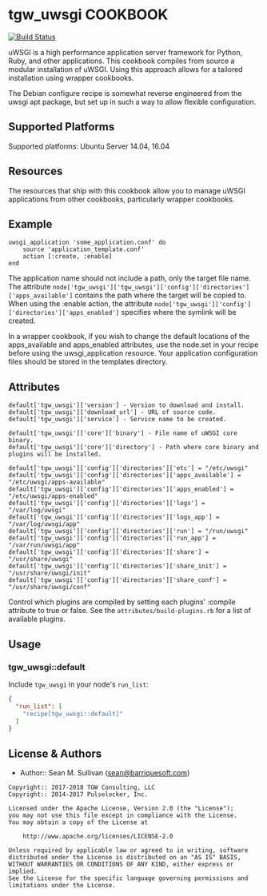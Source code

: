tgw_uwsgi COOKBOOK
=================
[![Build Status](https://travis-ci.org/arktos65/tgw_uwsgi.svg?branch=master)](https://travis-ci.org/arktos65/tgw_uwsgi)

uWSGI is a high performance application server framework for Python, Ruby, and other applications.  This cookbook
compiles from source a modular installation of uWSGI.  Using this approach allows for a tailored installation using
wrapper cookbooks.

The Debian configure recipe is somewhat reverse engineered from the uwsgi apt package, but set up in such a way to
allow flexible configuration.

## Supported Platforms

Supported platforms:  Ubuntu Server 14.04, 16.04

Resources
---------
The resources that ship with this cookbook allow you to manage uWSGI applications from other cookbooks, particularly
wrapper cookbooks.

## Example

    uwsgi_application 'some_application.conf' do
        source 'application_template.conf'
        action [:create, :enable]
    end
    
The application name should not include a path, only the target file name.  The attribute `node['tgw_uwsgi']['tgw_uwsgi']['config']['directories']['apps_available']`
contains the path where the target will be copied to.  When using the :enable action, the attribute
`node['tgw_uwsgi']['config']['directories']['apps_enabled']` specifies where the symlink will be created.  

In a wrapper cookbook, if you wish to change the default locations of the apps_available and apps_enabled attributes,
use the node.set in your recipe before using the uwsgi_application resource. Your application configuration files
should be stored in the templates directory.

## Attributes

    default['tgw_uwsgi']['version'] - Version to download and install.
    default['tgw_uwsgi']['download_url'] - URL of source code.
    default['tgw_uwsgi']['service'] - Service name to be created.
    
    default['tgw_uwsgi']['core']['binary'] - File name of uWSGI core binary.
    default['tgw_uwsgi']['core']['directory'] - Path where core binary and plugins will be installed.
    
    default['tgw_uwsgi']['config']['directories']['etc'] = "/etc/uwsgi"
    default['tgw_uwsgi']['config']['directories']['apps_available'] = "/etc/uwsgi/apps-available"
    default['tgw_uwsgi']['config']['directories']['apps_enabled'] = "/etc/uwsgi/apps-enabled"
    default['tgw_uwsgi']['config']['directories']['logs'] = "/var/log/uwsgi"
    default['tgw_uwsgi']['config']['directories']['logs_app'] = "/var/log/uwsgi/app"
    default['tgw_uwsgi']['config']['directories']['run'] = "/run/uwsgi"
    default['tgw_uwsgi']['config']['directories']['run_app'] = "/var/run/uwsgi/app"
    default['tgw_uwsgi']['config']['directories']['share'] = "/usr/share/uwsgi"
    default['tgw_uwsgi']['config']['directories']['share_init'] = "/usr/share/uwsgi/init"
    default['tgw_uwsgi']['config']['directories']['share_conf'] = "/usr/share/uwsgi/conf"
    
Control which plugins are compiled by setting each plugins' :compile attribute to true or false.  See the 
`attributes/build-plugins.rb` for a list of available plugins.

## Usage

### tgw_uwsgi::default

Include `tgw_uwsgi` in your node's `run_list`:

```json
{
  "run_list": [
    "recipe[tgw_uwsgi::default]"
  ]
}
```

License & Authors
-----------------
- Author:: Sean M. Sullivan (<sean@barriquesoft.com>)

```text
Copyright:: 2017-2018 TGW Consulting, LLC
Copyright:: 2014-2017 Pulselocker, Inc.

Licensed under the Apache License, Version 2.0 (the "License");
you may not use this file except in compliance with the License.
You may obtain a copy of the License at

    http://www.apache.org/licenses/LICENSE-2.0

Unless required by applicable law or agreed to in writing, software
distributed under the License is distributed on an "AS IS" BASIS,
WITHOUT WARRANTIES OR CONDITIONS OF ANY KIND, either express or implied.
See the License for the specific language governing permissions and
limitations under the License.
```


